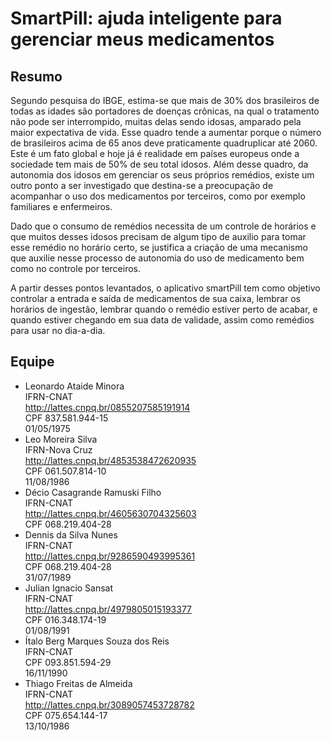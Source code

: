 # SmartPill: ajuda inteligente para gerenciar meus medicamentos

## Resumo
Segundo pesquisa do IBGE, estima-se que mais de 30% dos brasileiros de todas as idades são portadores de doenças crônicas, na qual o tratamento não pode ser interrompido, muitas delas sendo idosas, amparado pela maior expectativa de vida. Esse quadro tende a aumentar porque o número de brasileiros acima de 65 anos deve praticamente quadruplicar até 2060. Este é um fato global e hoje já é realidade em países europeus onde a sociedade tem mais de 50% de seu total idosos.
Além desse quadro, da autonomia dos idosos em gerenciar os seus próprios remédios, existe um outro ponto a ser investigado que destina-se a preocupação de acompanhar o uso dos medicamentos por terceiros, como por exemplo familiares e enfermeiros.

Dado que o consumo de remédios necessita de um controle de horários e que muitos desses idosos precisam de algum tipo de auxilio para tomar esse remédio no horário certo, se justifica a criação de uma mecanismo que auxilie nesse processo de autonomia do uso de medicamento bem como no controle por terceiros.

A partir desses pontos levantados, o aplicativo smartPill tem como objetivo controlar a entrada e saída de medicamentos de sua caixa, lembrar os horários de ingestão, lembrar quando o remédio estiver perto de acabar, e quando estiver chegando em sua data de validade, assim como remédios para usar no dia-a-dia.

## Equipe
- Leonardo Ataide Minora<br />
  IFRN-CNAT<br />
  http://lattes.cnpq.br/0855207585191914<br />
  CPF 837.581.944-15<br />
  01/05/1975
- Leo Moreira Silva<br />
  IFRN-Nova Cruz<br />
  http://lattes.cnpq.br/4853538472620935<br />
  CPF 061.507.814-10<br />
  11/08/1986
- Décio Casagrande Ramuski Filho<br />
  IFRN-CNAT<br />
  http://lattes.cnpq.br/4605630704325603<br />
  CPF 068.219.404-28
- Dennis da Silva Nunes<br />
  IFRN-CNAT<br />
  http://lattes.cnpq.br/9286590493995361<br />
  CPF 068.219.404-28<br />
  31/07/1989
- Julian Ignacio Sansat<br />
  IFRN-CNAT<br />
  http://lattes.cnpq.br/4979805015193377<br />
  CPF 016.348.174-19<br />
  01/08/1991
- Ítalo Berg Marques Souza dos Reis<br />
  IFRN-CNAT<br />
  CPF 093.851.594-29<br />
  16/11/1990
- Thiago Freitas de Almeida<br />
  IFRN-CNAT<br />
  http://lattes.cnpq.br/3089057453728782<br />
  CPF 075.654.144-17<br />
  13/10/1986
